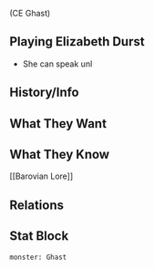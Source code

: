 (CE Ghast)
## Playing Elizabeth Durst
- She can speak unl

## History/Info

## What They Want

## What They Know
[[Barovian Lore]]

## Relations

## Stat Block

```statblock
monster: Ghast
```
